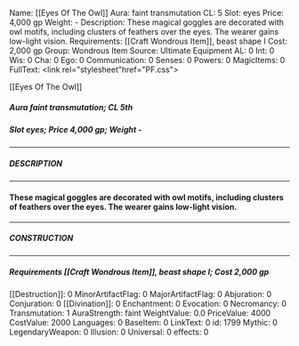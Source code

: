 Name: [[Eyes Of The Owl]]
Aura: faint transmutation
CL: 5
Slot: eyes
Price: 4,000 gp
Weight: -
Description: These magical goggles are decorated with owl motifs, including clusters of feathers over the eyes. The wearer gains low-light vision.
Requirements: [[Craft Wondrous Item]], beast shape I
Cost: 2,000 gp
Group: Wondrous Item
Source: Ultimate Equipment
AL: 0
Int: 0
Wis: 0
Cha: 0
Ego: 0
Communication: 0
Senses: 0
Powers: 0
MagicItems: 0
FullText: <link rel="stylesheet"href="PF.css"><div class="heading"><p class="alignleft">[[Eyes Of The Owl]]</p><div style="clear: both;"></div></div><div><h5><b>Aura </b>faint transmutation; <b>CL </b>5th</h5><h5><b>Slot </b>eyes; <b>Price </b>4,000 gp; <b>Weight </b>-</h5></div><hr/><div><h5><b>DESCRIPTION</b></h5></div><hr/><div><h4><p>These magical goggles are decorated with owl motifs, including clusters of feathers over the eyes. The wearer gains low-light vision.</p></h4></div><hr/><div><h5><b>CONSTRUCTION</b></h5></div><hr/><div><h5><b>Requirements </b>[[Craft Wondrous Item]], <i>beast shape I</i>; <b>Cost </b>2,000 gp</h5></div>
[[Destruction]]: 0
MinorArtifactFlag: 0
MajorArtifactFlag: 0
Abjuration: 0
Conjuration: 0
[[Divination]]: 0
Enchantment: 0
Evocation: 0
Necromancy: 0
Transmutation: 1
AuraStrength: faint
WeightValue: 0.0
PriceValue: 4000
CostValue: 2000
Languages: 0
BaseItem: 0
LinkText: 0
id: 1799
Mythic: 0
LegendaryWeapon: 0
Illusion: 0
Universal: 0
effects: 0

